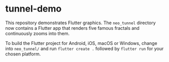 # tunnel-demo

This repository demonstrates Flutter graphics. The `neo_tunnel` directory now contains a Flutter app that renders five famous fractals and continuously zooms into them.

To build the Flutter project for Android, iOS, macOS or Windows, change into `neo_tunnel/` and run `flutter create .` followed by `flutter run` for your chosen platform.

